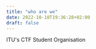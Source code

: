 ```yaml
---
title: "who are we"
date: 2022-10-10T19:36:28+02:00
draft: false
---
```

ITU's CTF Student Organisation

